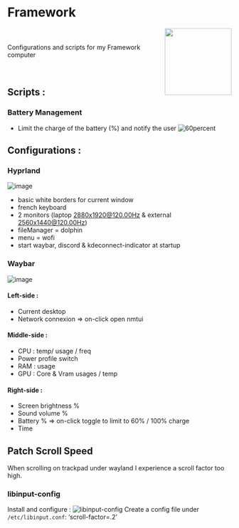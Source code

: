 # Framework
<img align="right" width="150" height="150" src="https://frame.work/assets/family/diy_laptop-f402ff777de39ff72aa9eae12c2fa28733e885074731c53e9530ff93fb6a399c.jpg">
<br/><br/>
Configurations and scripts for my Framework computer
<br/><br/><br/>

## Scripts :
### Battery Management
- Limit the charge of the battery (%) and notify the user
![60percent](https://github.com/user-attachments/assets/8daa319e-644a-4593-a582-7bce5185ccc9)

## Configurations :
### Hyprland
![image](https://github.com/user-attachments/assets/8d6b11e4-c442-4825-bf2d-61db8e553b45)
- basic white borders for current window
- french keyboard
- 2 monitors (laptop 2880x1920@120.00Hz & external 2560x1440@120.00Hz)
- fileManager = dolphin
- menu = wofi
- start waybar, discord & kdeconnect-indicator at startup
### Waybar
![image](https://github.com/user-attachments/assets/c96d0e31-8b3d-45fa-91f9-ed593a4255af)
#### Left-side :
- Current desktop
- Network connexion => on-click open nmtui
#### Middle-side :
- CPU : temp/ usage / freq
- Power profile switch
- RAM : usage
- GPU : Core & Vram usages / temp
#### Right-side :
- Screen brightness %
- Sound volume %
- Battery % => on-click toggle to limit to 60% / 100% charge
- Time

## Patch Scroll Speed
When scrolling on trackpad under wayland I experience a scroll factor too high.
### libinput-config
Install and configure :
![libinput-config](https://gitlab.com/warningnonpotablewater/libinput-config)
Create a config file under `/etc/libinput.conf`:
‘scroll-factor=.2’
